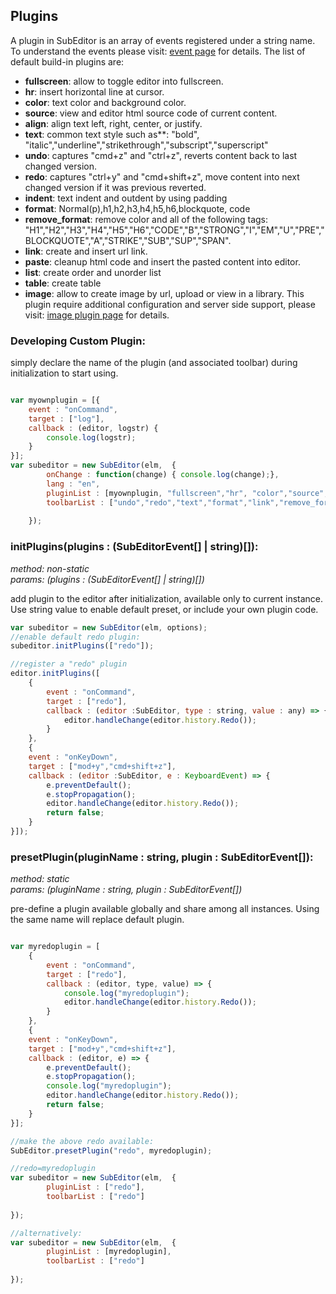## Plugins

A plugin in SubEditor is an array of events registered under a string name. To understand the events please visit: [event page](/events.html) for details. The list of default build-in plugins are:   

- **fullscreen**: allow to toggle editor into fullscreen.
- **hr**: insert horizontal line at cursor.
- **color**: text color and background color. 
- **source**: view and editor html source code of current content. 
- **align**: align text left, right, center, or justify.
- **text**: common text style such as**: "bold", "italic","underline","strikethrough","subscript","superscript"
- **undo**: captures "cmd+z" and "ctrl+z", reverts content back to last changed version.
- **redo**: captures "ctrl+y" and "cmd+shift+z", move content into next changed version if it was previous reverted.
- **indent**: text indent and outdent by using padding
- **format**: Normal(p),h1,h2,h3,h4,h5,h6,blockquote, code
- **remove_format**:  remove color and all of the following tags: "H1","H2","H3","H4","H5","H6","CODE","B","STRONG","I","EM","U","PRE","BLOCKQUOTE","A","STRIKE","SUB","SUP","SPAN".
- **link**: create and insert url link.
- **paste**: cleanup html code and insert the pasted content into editor.
- **list**: create order and unorder list
- **table**: create table
- **image**: allow to create image by url, upload or view in a library. This plugin require additional configuration and server side support, please visit: [image plugin page](/image_plugin.html) for details.

### Developing Custom Plugin:

simply declare the name of the plugin (and associated toolbar) during initialization to start using.

```js

var myownplugin = [{
    event : "onCommand",
    target : ["log"],
    callback : (editor, logstr) {
        console.log(logstr);
    }
}];
var subeditor = new SubEditor(elm,  {
        onChange : function(change) { console.log(change);},
        lang : "en",
        pluginList : [myownplugin, "fullscreen","hr", "color","source","align","text","undo","redo","indent","format","remove_format","link", "paste","list", "table","image"],
        toolbarList : ["undo","redo","text","format","link","remove_format","indent","outdent","color","backgroundcolor","align","ol","ul","image", "library","table","hr","source","fullscreen"]
    
    });
```


### initPlugins(plugins : (SubEditorEvent[] | string)[]):
   
*method: non-static*   
*params: (plugins : (SubEditorEvent[] | string)[])*  


add plugin to the editor after initialization, available only to current instance. Use string value to enable default preset, or include your own plugin code.   

```js
var subeditor = new SubEditor(elm, options);
//enable default redo plugin:
subeditor.initPlugins(["redo"]);

//register a "redo" plugin 
editor.initPlugins([
    {
        event : "onCommand",
        target : ["redo"],
        callback : (editor :SubEditor, type : string, value : any) => {
            editor.handleChange(editor.history.Redo());
        }
    },
    {
    event : "onKeyDown",
    target : ["mod+y","cmd+shift+z"],
    callback : (editor :SubEditor, e : KeyboardEvent) => {
        e.preventDefault();
        e.stopPropagation();
        editor.handleChange(editor.history.Redo());
        return false;
    }
}]);
```

### presetPlugin(pluginName : string, plugin : SubEditorEvent[]):
   
*method: static*   
*params: (pluginName : string, plugin : SubEditorEvent[])*  


pre-define a plugin available globally and share among all instances. Using the same name will replace default plugin.

```js

var myredoplugin = [
    {
        event : "onCommand",
        target : ["redo"],
        callback : (editor, type, value) => {
            console.log("myredoplugin");
            editor.handleChange(editor.history.Redo());
        }
    },
    {
    event : "onKeyDown",
    target : ["mod+y","cmd+shift+z"],
    callback : (editor, e) => {
        e.preventDefault();
        e.stopPropagation();
        console.log("myredoplugin");
        editor.handleChange(editor.history.Redo());
        return false;
    }
}];

//make the above redo available:
SubEditor.presetPlugin("redo", myredoplugin);

//redo=myredoplugin
var subeditor = new SubEditor(elm,  {
        pluginList : ["redo"],
        toolbarList : ["redo"]
    
});

//alternatively:
var subeditor = new SubEditor(elm,  {
        pluginList : [myredoplugin],
        toolbarList : ["redo"]
    
});

```
